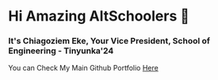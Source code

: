 # Hi Amazing AltSchoolers 👋  

### It's Chiagoziem Eke, Your Vice President, School of Engineering - Tinyunka'24

You can Check My Main Github Portfolio [Here](https://github.com/El-gibbor)
